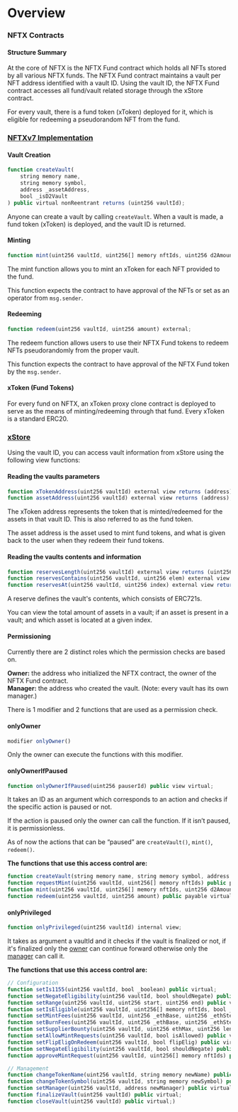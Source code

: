 # Overview

### **NFTX Contracts**

#### **Structure Summary**

At the core of NFTX is the NFTX Fund contract which holds all NFTs stored by all various NFTX funds. The NFTX Fund contract maintains a vault per NFT address identified with a vault ID. Using the vault ID, the NFTX Fund contract accesses all fund/vault related storage through the xStore contract.

For every vault, there is a fund token \(xToken\) deployed for it, which is eligible for redeeming a pseudorandom NFT from the fund.

### [NFTXv7 Implementation](https://etherscan.io/address/0x87665c29ea77c4285ea7443f5f71c54ea90305b8)

#### **Vault Creation**

```javascript
function createVault(
    string memory name,
    string memory symbol,
    address _assetAddress,
    bool _isD2Vault
) public virtual nonReentrant returns (uint256 vaultId);
```

Anyone can create a vault by calling `createVault`. When a vault is made, a fund token \(xToken\) is deployed, and the vault ID is returned.

#### **Minting**

```javascript
function mint(uint256 vaultId, uint256[] memory nftIds, uint256 d2Amount) external;
```

The mint function allows you to mint an xToken for each NFT provided to the fund.

This function expects the contract to have approval of the NFTs or set as an operator from `msg.sender`.

#### **Redeeming**

```javascript
function redeem(uint256 vaultId, uint256 amount) external;
```

The redeem function allows users to use their NFTX Fund tokens to redeem NFTs pseudorandomly from the proper vault.

This function expects the contract to have approval of the NFTX Fund token by the `msg.sender`.

#### **xToken \(Fund Tokens\)**

For every fund on NFTX, an xToken proxy clone contract is deployed to serve as the means of minting/redeeming through that fund. Every xToken is a standard ERC20.

### [**xStore**](https://etherscan.io/address/0xBe54738723cea167a76ad5421b50cAa49692E7B7)

Using the vault ID, you can access vault information from xStore using the following view functions:

#### **Reading the vaults parameters**

```javascript
function xTokenAddress(uint256 vaultId) external view returns (address);
function assetAddress(uint256 vaultId) external view returns (address);
```

The xToken address represents the token that is minted/redeemed for the assets in that vault ID. This is also referred to as the fund token.

The asset address is the asset used to mint fund tokens, and what is given back to the user when they redeem their fund tokens.

#### **Reading the vaults contents and information**

```javascript
function reservesLength(uint256 vaultId) external view returns (uint256);
function reservesContains(uint256 vaultId, uint256 elem) external view returns (bool);
function reservesAt(uint256 vaultId, uint256 index) external view returns (uint256);
```

A reserve defines the vault's contents, which consists of ERC721s.

You can view the total amount of assets in a vault; if an asset is present in a vault; and which asset is located at a given index.

#### **Permissioning**

Currently there are 2 distinct roles which the permission checks are based on.

**Owner:** the address who initialized the NFTX contract, the owner of the NFTX Fund contract.  
**Manager:** the address who created the vault. \(Note: every vault has its own manager.\)

There is 1 modifier and 2 functions that are used as a permission check.

#### onlyOwner

```javascript
modifier onlyOwner()
```

Only the owner can execute the functions with this modifier.

#### **onlyOwnerIfPaused**

```javascript
function onlyOwnerIfPaused(uint256 pauserId) public view virtual;
```

It takes an ID as an argument which corresponds to an action and checks if the specific action is paused or not.

If the action is paused only the owner can call the function. If it isn’t paused, it is permissionless.

As of now the actions that can be “paused” are `createVault()`, `mint()`, `redeem()`.

**The functions that use this access control are:**

```javascript
function createVault(string memory name, string memory symbol, address _assetAddress, bool _isD2Vault) public virtual nonReentrant returns (uint256 vaultId);
function requestMint(uint256 vaultId, uint256[] memory nftIds) public payable virtual override nonReentrant;
function mint(uint256 vaultId, uint256[] memory nftIds, uint256 d2Amount) public payable virtual override nonReentrant;
function redeem(uint256 vaultId, uint256 amount) public payable virtual nonReentrant;
```

#### onlyPrivileged

```javascript
function onlyPrivileged(uint256 vaultId) internal view;
```

It takes as argument a vaultId and it checks if the vault is finalized or not, if it's finalized only the [owner](overview.md#permissioning) can continue forward otherwise only the [manager](overview.md#permissioning) can call it.

**The functions that use this access control are:**

```javascript
// Configuration
function setIs1155(uint256 vaultId, bool _boolean) public virtual;
function setNegateEligibility(uint256 vaultId, bool shouldNegate) public virtual override;
function setRange(uint256 vaultId, uint256 start, uint256 end) public virtual;
function setIsEligible(uint256 vaultId, uint256[] memory nftIds, bool _boolean) public virtual;
function setMintFees(uint256 vaultId, uint256 _ethBase, uint256 _ethStep) public virtual;
function setBurnFees(uint256 vaultId, uint256 _ethBase, uint256 _ethStep) public virtual;
function setSupplierBounty(uint256 vaultId, uint256 ethMax, uint256 length) public virtual;
function setAllowMintRequests(uint256 vaultId, bool isAllowed) public virtual;
function setFlipEligOnRedeem(uint256 vaultId, bool flipElig) public virtual;
function setNegateEligibility(uint256 vaultId, bool shouldNegate) public virtual;
function approveMintRequest(uint256 vaultId, uint256[] memory nftIds) public virtual;

// Management
function changeTokenName(uint256 vaultId, string memory newName) public virtual;
function changeTokenSymbol(uint256 vaultId, string memory newSymbol) public virtual;
function setManager(uint256 vaultId, address newManager) public virtual;
function finalizeVault(uint256 vaultId) public virtual;
function closeVault(uint256 vaultId) public virtual;)
```

